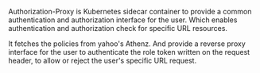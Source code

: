 Authorization-Proxy is Kubernetes sidecar container to provide a common authentication and authorization interface for the user. Which enables authentication and authorization check for specific URL resources.  

It fetches the policies from yahoo's Athenz. And provide a reverse proxy interface for the user to authenticate the role token written on the request header, to allow or reject the user's specific URL request.
